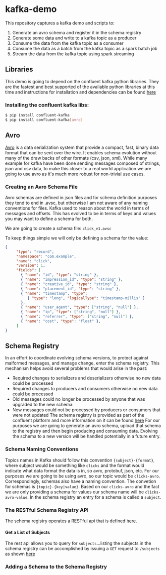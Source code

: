 # kafka-demo
This repository captures a kafka demo and scripts to:
1) Generate an avro schema and register it in the schema registry
2) Generate some data and write to a kafka topic as a producer
3) Consume the data from the kafka topic as a consumer
4) Consume the data as a batch from the kafka topic as a spark batch job
5) Stream the data from the kafka topic using spark streaming

## Libraries
This demo is going to depend on the confluent kafka python libraries.  They are the fastest and best supported of the available python libraries at this time and instructions for installation and dependencies can be found [here](
https://github.com/confluentinc/confluent-kafka-python)

### Installing the confluent kafka libs:
```bash
$ pip install confluent-kafka
$ pip install confluent-kafka[avro]
```

## Avro
[Avro](https://avro.apache.org/) is a data serialization system that provide a compact, fast, binary data format that can be sent over the wire. It enables schema evolution without many of the draw backs of other formats (csv, json, xml).  While many example for kafka have been done sending messages composed of strings, json and csv data, to make this closer to a real world application we are going to use avro as it's much more robust for non-trivial use cases.

### Creating an Avro Schema File
Avro schemas are defined in json files and for schema definition purposes they tend to end in .avsc, but otherwise I am not aware of any naming conventions for files.  Kafka used to reason about the world in terms of messages and offsets.  This has evolved to be in terms of keys and values you may want to define a schema for both.

We are going to create a schema file: ```click_v1.avsc```

To keep things simple we will only be defining a schema for the value:
```json
{
     "type": "record",
     "namespace": "com.example",
     "name": "click",
     "version": 1,
     "fields": [
       { "name": "id", "type": "string" },
       { "name": "impression_id", "type": "string" },
       { "name": "creative_id", "type": "string" },
       { "name": "placement_id", "type": "string" },
       { "name": "timestamp", "type": 
          { "type": "long", "logicalType": "timestamp-millis" } 
       },
       { "name": "user_agent", "type": ["string", "null"] },
       { "name": "ip", "type": ["string", "null"] },
       { "name": "referrer", "type": ["string", "null"] },
       { "name": "cost", "type": "float" },
     ]
}
```

## Schema Registry
In an effort to coordinate evolving schema versions, to protect against malformed messages, and manage change, enter the schema registry.  This mechanism helps avoid several problems that would arise in the past:
* Required changes to serializers and deserializers otherwise no new data could be processed
* Required changes to producers and consumers otherwise no new data could be processed
* Old messages could no longer be processed by anyone that was upgraded to the new schema
* New messages could not be processed by producers or consumers that were not updated
The schema registry is provided as part of the confluent platform and more information on it can be found [here](https://docs.confluent.io/current/schema-registry/docs/index.html)
For our purposes we are going to generate an avro schema, upload that schema to the registry and then begin producing and consuming data. Evolving the schema to a new version will be handled potentially in a future entry.

### Schema Naming Conventions
Topics names in Kafka should follow this convention ```{subject}-{format}```, where subject would be something like ```clicks``` and the format would indicate what data format the data is in, so avro, protobuf, json, etc.  For our purposes we are going to be using avro, so our topic would be ```clicks-avro```.  Correspondingly, schemas also have a naming convention.  The convetion for schemas is ```{topic}-{key|value}```.  Based on our ```clicks-avro``` and the fact we are only providing a schema for values our schema name will be ```clicks-avro-value```.  In the schema registry an entry for a schema is called a ```subject```.  

### The RESTful Schema Registry API
The schema registry operates a RESTful api that is defined [here](https://docs.confluent.io/current/schema-registry/docs/api.html).  
#### Get a List of Subjects
The rest api allows you to query for ```subjects```...listing the subjects in the schema registry can be accomplished by issuing a ```GET``` request to ```/subjects``` as shown [here](https://docs.confluent.io/current/schema-registry/docs/api.html#get--subjects)


### Adding a Schema to the Schema Registry
